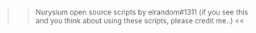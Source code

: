 #
>> Nurysium open source scripts by elrandom#1311 (if you see this and you think about using these scripts, please credit me..) <<
#

